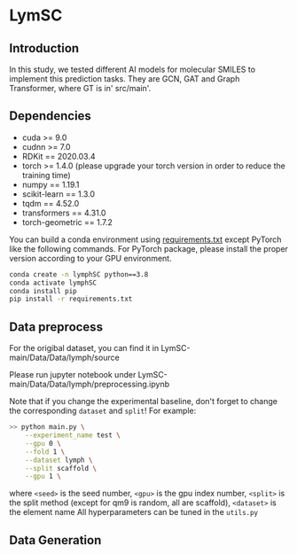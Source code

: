 # LymSC

##  Introduction
In this study, we tested different AI models for molecular SMILES to implement this prediction tasks. They are GCN, GAT and Graph Transformer, where GT is in' src/main'.

##  Dependencies

+ cuda >= 9.0
+ cudnn >= 7.0
+ RDKit == 2020.03.4
+ torch >= 1.4.0 (please upgrade your torch version in order to reduce the training time)
+ numpy == 1.19.1
+ scikit-learn == 1.3.0
+ tqdm == 4.52.0
+ transformers == 4.31.0
+ torch-geometric == 1.7.2

You can build a conda environment using [requirements.txt](requirements.txt) except PyTorch like the following commands. For PyTorch package, please install the proper version according to your GPU environment.
```sh
conda create -n lymphSC python==3.8
conda activate lymphSC
conda install pip
pip install -r requirements.txt
```

##  Data preprocess
For the origibal dataset, you can find it in LymSC-main/Data/Data/lymph/source

Please run jupyter notebook under LymSC-main/Data/Data/lymph/preprocessing.ipynb

Note that if you change the experimental baseline, don't forget to change the corresponding `dataset` and `split`! For example:
```sh
>> python main.py \
    --experiment_name test \
    --gpu 0 \
    --fold 1 \
    --dataset lymph \
    --split scaffold \
    --gpu 1 \
```
where `<seed>` is the seed number, `<gpu>` is the gpu index number, `<split>` is the split method (except for qm9 is random, all are scaffold), `<dataset>` is the element name
All hyperparameters can be tuned in the `utils.py`

##  Data Generation






